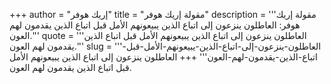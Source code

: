 +++
author = "إريك هوفر"
title = "مقولة إريك هوفر"
description = '''مقولة إريك هوفر: العاطلون ينزعون إلى اتباع الذين يبيعونهم الأمل قبل اتباع الذين يقدمون لهم العون.'''
quote = '''العاطلون ينزعون إلى اتباع الذين يبيعونهم الأمل قبل اتباع الذين يقدمون لهم العون.'''
slug = '''العاطلون-ينزعون-إلى-اتباع-الذين-يبيعونهم-الأمل-قبل-اتباع-الذين-يقدمون-لهم-العون'''
+++
العاطلون ينزعون إلى اتباع الذين يبيعونهم الأمل قبل اتباع الذين يقدمون لهم العون.
